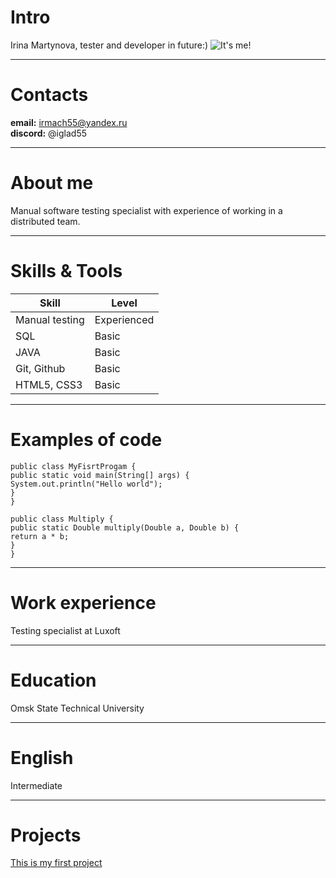 # Intro
Irina Martynova, tester and developer in future:)
![It's me!](https://sun9-41.userapi.com/s/v1/if1/BZ2Ib9cznNzYDTT1TafhLhNoWSvyL3dbe122GmDfZtmq97DiwUJe1ex5UqNIJdWOhyWmNwRU.jpg?size=357x357&quality=96&type=album)
****
# Contacts
**email:** irmach55@yandex.ru  
**discord:** @iglad55
****
# About me
Manual software testing specialist with experience of working in a distributed team.
****
# Skills & Tools
Skill|Level
----|----
Manual testing | Experienced
SQL | Basic
JAVA | Basic
Git, Github | Basic
HTML5, CSS3 | Basic
****
# Examples of code
```
public class MyFisrtProgam {
public static void main(String[] args) {
System.out.println("Hello world");
}
}
```
```
public class Multiply {
public static Double multiply(Double a, Double b) {
return a * b;
}
}
```
****
# Work experience
Testing specialist at Luxoft
****
# Education
Omsk State Technical University
****
# English
Intermediate
****
# Projects
[This is my first project](cv.md)
